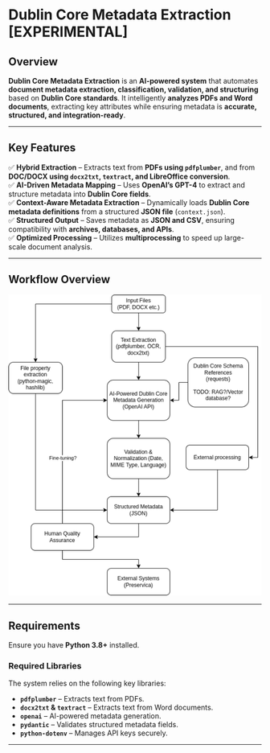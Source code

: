 # **Dublin Core Metadata Extraction [EXPERIMENTAL]**

## **Overview**
**Dublin Core Metadata Extraction** is an **AI-powered system** that automates **document metadata extraction, classification, validation, and structuring** based on **Dublin Core standards**. It intelligently **analyzes PDFs and Word documents**, extracting key attributes while ensuring metadata is **accurate, structured, and integration-ready**.

---

## **Key Features**
✅ **Hybrid Extraction** – Extracts text from **PDFs using `pdfplumber`**, and from **DOC/DOCX using `docx2txt`, `textract`, and LibreOffice conversion**.  
✅ **AI-Driven Metadata Mapping** – Uses **OpenAI’s GPT-4** to extract and structure metadata into **Dublin Core fields**.  
✅ **Context-Aware Metadata Extraction** – Dynamically loads **Dublin Core metadata definitions** from a structured **JSON file** (`context.json`).  
✅ **Structured Output** – Saves metadata as **JSON and CSV**, ensuring compatibility with **archives, databases, and APIs**.  
✅ **Optimized Processing** – Utilizes **multiprocessing** to speed up large-scale document analysis.  

---

## **Workflow Overview**

![Data Flow Diagram](flow.png)

---

## **Requirements**
Ensure you have **Python 3.8+** installed.

### **Required Libraries**
The system relies on the following key libraries:
- **`pdfplumber`** – Extracts text from PDFs.
- **`docx2txt` & `textract`** – Extracts text from Word documents.
- **`openai`** – AI-powered metadata generation.
- **`pydantic`** – Validates structured metadata fields.
- **`python-dotenv`** – Manages API keys securely.

---